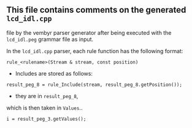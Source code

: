 ##  This file contains comments on the generated `lcd_idl.cpp`
file by the vembyr parser generator after being executed with the
 `lcd_idl.peg` grammar file as input.

In the `lcd_idl.cpp` parser, each rule function has the following format:
```
rule_<rulename>(Stream & stream, const position) 
```

- Includes are stored as follows:
```
result_peg_8 = rule_Include(stream, result_peg_8.getPosition());
```
- they are in `result_peg_8`,

which is then taken in `Values`..

```
i = result_peg_3.getValues();
```


